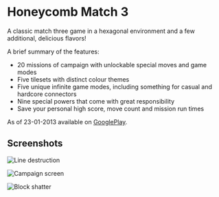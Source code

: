 # Honeycomb Match 3
A classic match three game in a hexagonal environment and a few additional, delicious flavors!

A brief summary of the features:
* 20 missions of campaign with unlockable special moves and game modes
* Five tilesets with distinct colour themes
* Five unique infinite game modes, including something for casual and hardcore connectors
* Nine special powers that come with great responsibility
* Save your personal high score, move count and mission run times

As of 23-01-2013 available on [GooglePlay](https://play.google.com/store/apps/details?id=com.handknittedapps.honeycombmatchthree).


## Screenshots

![Line destruction](https://github.com/porke/HoneycombMatchThree/blob/master/images/HoneycombMatchThree_line_clear.jpg)


![Campaign screen](https://github.com/porke/HoneycombMatchThree/blob/master/images/HoneycombMatchThree_campaign.jpg)


![Block shatter](https://github.com/porke/HoneycombMatchThree/blob/master/images/HoneycombMatchThree_strong_break.jpg)

